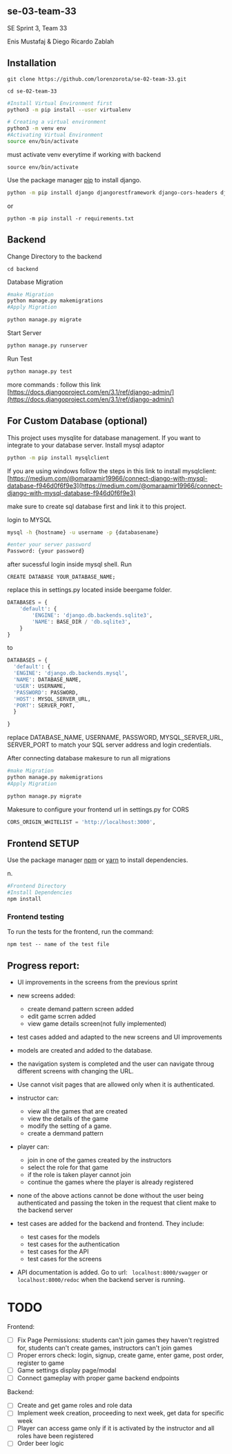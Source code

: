 ## se-03-team-33

SE Sprint 3, Team 33

Enis Mustafaj & Diego Ricardo Zablah

## Installation

```
git clone https://github.com/lorenzorota/se-02-team-33.git
```

```
cd se-02-team-33
```

```bash
#Install Virtual Environment first
python3 -m pip install --user virtualenv

# Creating a virtual environment
python3 -m venv env
#Activating Virtual Environment
source env/bin/activate

```

must activate venv everytime if working with backend

```
source env/bin/activate
```

Use the package manager [pip](https://pip.pypa.io/en/stable/) to install django.

```bash
python -m pip install django djangorestframework django-cors-headers djangorestframework_simplejwt
```

or

```
python -m pip install -r requirements.txt
```

## Backend

Change Directory to the backend

```
cd backend
```

Database Migration

```bash
#make Migration
python manage.py makemigrations
#Apply Migration

python manage.py migrate
```

Start Server

```bash
python manage.py runserver
```

Run Test

```bash
python manage.py test
```

more commands : follow this link
[https://docs.djangoproject.com/en/3.1/ref/django-admin/](https://docs.djangoproject.com/en/3.1/ref/django-admin/)

## For Custom Database (optional)

This project uses mysqlite for database management. If you want to integrate to your database server.
Install mysql adaptor

```bash
python -m pip install mysqlclient
```

If you are using windows follow the steps in this link to install mysqlclient:
[https://medium.com/@omaraamir19966/connect-django-with-mysql-database-f946d0f6f9e3](https://medium.com/@omaraamir19966/connect-django-with-mysql-database-f946d0f6f9e3)

make sure to create sql database first and link it to this project.

login to MYSQL

```bash
mysql -h {hostname} -u username -p {databasename}

#enter your server password
Password: {your password}
```

after sucessful login inside mysql shell. Run

```mysql
CREATE DATABASE YOUR_DATABASE_NAME;
```

replace this in settings.py located inside beergame folder.

```python
DATABASES = {
    'default': {
        'ENGINE': 'django.db.backends.sqlite3',
        'NAME': BASE_DIR / 'db.sqlite3',
    }
}
```

to

```python
DATABASES = {
  'default': {
  'ENGINE': 'django.db.backends.mysql',
  'NAME': DATABASE_NAME,
  'USER': USERNAME,
  'PASSWORD': PASSWORD,
  'HOST': MYSQL_SERVER_URL,
  'PORT': SERVER_PORT,
  }

}
```

replace DATABASE_NAME, USERNAME, PASSWORD, MYSQL_SERVER_URL, SERVER_PORT to match your SQL server address and login credentials.

After connecting database makesure to run all migrations

```bash
#make Migration
python manage.py makemigrations
#Apply Migration

python manage.py migrate
```

Makesure to configure your frontend url in settings.py for CORS

```python
CORS_ORIGIN_WHITELIST = 'http://localhost:3000',
```

## Frontend SETUP

Use the package manager [npm](https://www.npmjs.com/) or [yarn](https://yarnpkg.com/) to install dependencies.

n.

```bash
#Frontend Directory
#Install Dependencies
npm install
```

### Frontend testing

To run the tests for the frontend, run the command:

```
npm test -- name of the test file
```

## Progress report:

- UI improvements in the screens from the previous sprint
- new screens added:

  - create demand pattern screen added
  - edit game scrren added
  - view game details screen(not fully implemented)

- test cases added and adapted to the new screens and UI improvements
- models are created and added to the database.
- the navigation system is completed and the user can navigate throug different
  screens with changing the URL.
- Use cannot visit pages that are allowed only when it is authenticated.
- instructor can:
  - view all the games that are created
  - view the details of the game
  - modify the setting of a game.
  - create a demmand pattern
- player can:
  - join in one of the games created by the instructors
  - select the role for that game
  - if the role is taken player cannot join
  - continue the games where the player is already registered
- none of the above actions cannot be done without the user being authenticated and passing the token in the request that client make to the backend server

- test cases are added for the backend and frontend. They include:

  - test cases for the models
  - test cases for the authentication
  - test cases for the API
  - test cases for the screens

- API documentation is added. Go to url:
  ` localhost:8000/swagger` or
  ` localhost:8000/redoc` when the backend server is running.



# TODO
Frontend:
- [ ] Fix Page Permissions: students can't join games they haven't registred for, students can't create games, instructors can't join games
- [ ] Proper errors check:  login, signup, create game, enter game, post order, register to game
- [ ] Game settings display page/modal
- [ ] Connect gameplay with proper game backend endpoints

Backend:
- [ ] Create and get game roles and role data
- [ ] Implement week creation, proceeding to next week, get data for specific week
- [ ] Player can access game only if it is activated by the instructor and all roles have been registered
- [ ] Order beer logic
